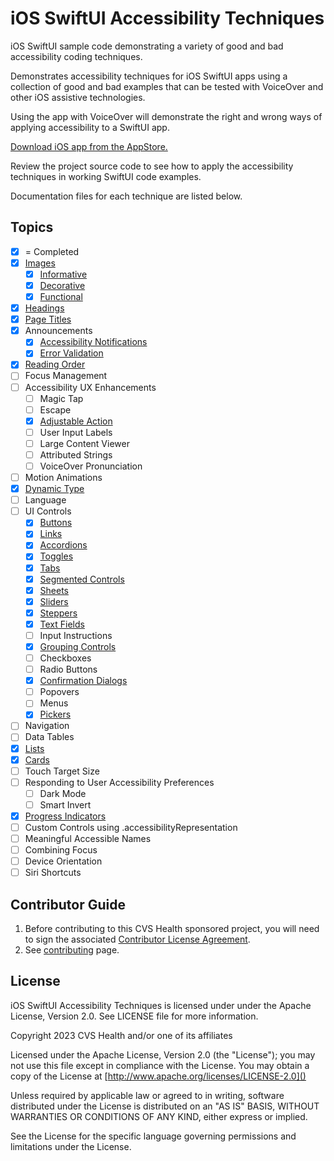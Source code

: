 # iOS SwiftUI Accessibility Techniques
iOS SwiftUI sample code demonstrating a variety of good and bad accessibility coding techniques.

Demonstrates accessibility techniques for iOS SwiftUI apps using a collection of good and bad examples that can be tested with VoiceOver and other iOS assistive technologies.

Using the app with VoiceOver will demonstrate the right and wrong ways of applying accessibility to a SwiftUI app. 

[Download iOS app from the AppStore.](https://apps.apple.com/us/app/swiftui-accessibility-techs/id6474141089)

Review the project source code to see how to apply the accessibility techniques in working SwiftUI code examples.

Documentation files for each technique are listed below.

## Topics
- [x] = Completed
- [x] [Images](iOSswiftUIa11yTechniques/Documentation/Images.md)
    - [x] [Informative](iOSswiftUIa11yTechniques/Documentation/InformativeImages.md)
    - [x] [Decorative](iOSswiftUIa11yTechniques/Documentation/DecorativeImages.md)
    - [x] [Functional](iOSswiftUIa11yTechniques/Documentation/FunctionalImages.md)
- [x] [Headings](iOSswiftUIa11yTechniques/Documentation/Headings.md)
- [x] [Page Titles](iOSswiftUIa11yTechniques/Documentation/PageTitles.md)
- [x] Announcements
    - [x] [Accessibility Notifications](iOSswiftUIa11yTechniques/Documentation/AccessibilityNotifications.md)
    - [x] [Error Validation](iOSswiftUIa11yTechniques/Documentation/ErrorValidation.md)
- [x] [Reading Order](iOSswiftUIa11yTechniques/Documentation/ReadingOrder.md)
- [ ] Focus Management
- [ ] Accessibility UX Enhancements
    - [ ] Magic Tap
    - [ ] Escape
    - [x] [Adjustable Action](iOSswiftUIa11yTechniques/Documentation/AdjustableAction.md)
    - [ ] User Input Labels
    - [ ] Large Content Viewer
    - [ ] Attributed Strings
    - [ ] VoiceOver Pronunciation
- [ ] Motion Animations
- [x] [Dynamic Type](iOSswiftUIa11yTechniques/Documentation/DynamicType.md)
- [ ] Language
- [ ] UI Controls
    - [x] [Buttons](iOSswiftUIa11yTechniques/Documentation/Buttons.md)
    - [x] [Links](iOSswiftUIa11yTechniques/Documentation/Links.md)
    - [x] [Accordions](iOSswiftUIa11yTechniques/Documentation/Accordions.md)
    - [x] [Toggles](iOSswiftUIa11yTechniques/Documentation/Toggles.md)
    - [x] [Tabs](iOSswiftUIa11yTechniques/Documentation/Tabs.md)
    - [x] [Segmented Controls](iOSswiftUIa11yTechniques/Documentation/SegmentedControls.md)
    - [x] [Sheets](iOSswiftUIa11yTechniques/Documentation/Sheets.md)
    - [x] [Sliders](iOSswiftUIa11yTechniques/Documentation/Sliders.md)
    - [x] [Steppers](iOSswiftUIa11yTechniques/Documentation/Steppers.md)
    - [x] [Text Fields](iOSswiftUIa11yTechniques/Documentation/TextFields.md)
    - [ ] Input Instructions
    - [x] [Grouping Controls](iOSswiftUIa11yTechniques/Documentation/GroupingControls.md)
    - [ ] Checkboxes
    - [ ] Radio Buttons
    - [x] [Confirmation Dialogs](iOSswiftUIa11yTechniques/Documentation/ConfirmationDialogs.md)
    - [ ] Popovers
    - [ ] Menus
    - [x] [Pickers](iOSswiftUIa11yTechniques/Documentation/Pickers.md)
- [ ] Navigation
- [ ] Data Tables
- [x] [Lists](iOSswiftUIa11yTechniques/Documentation/Lists.md)
- [x] [Cards](iOSswiftUIa11yTechniques/Documentation/Cards.md)
- [ ] Touch Target Size
- [ ] Responding to User Accessibility Preferences
    - [ ] Dark Mode
    - [ ] Smart Invert
- [x] [Progress Indicators](iOSswiftUIa11yTechniques/Documentation/ProgressIndicators.md)
- [ ] Custom Controls using .accessibilityRepresentation
- [ ] Meaningful Accessible Names
- [ ] Combining Focus
- [ ] Device Orientation
- [ ] Siri Shortcuts

## Contributor Guide

1. Before contributing to this CVS Health sponsored project, you will need to sign the associated [Contributor License Agreement](https://forms.office.com/r/tvFjdsisT2).
2. See [contributing](CONTRIBUTING.md) page.

## License
iOS SwiftUI Accessibility Techniques is licensed under under the Apache License, Version 2.0.  See LICENSE file for more information.

Copyright 2023 CVS Health and/or one of its affiliates

Licensed under the Apache License, Version 2.0 (the "License");
you may not use this file except in compliance with the License.
You may obtain a copy of the License at
[http://www.apache.org/licenses/LICENSE-2.0]()

Unless required by applicable law or agreed to in writing, software
distributed under the License is distributed on an "AS IS" BASIS,
WITHOUT WARRANTIES OR CONDITIONS OF ANY KIND, either express or implied.

See the License for the specific language governing permissions and
limitations under the License.
